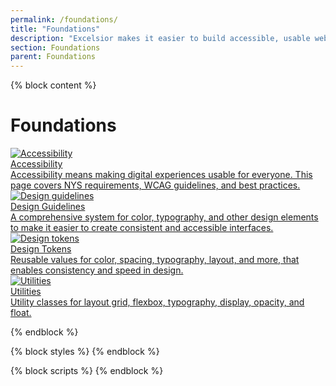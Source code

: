 ```yaml
---
permalink: /foundations/
title: "Foundations"
description: "Excelsior makes it easier to build accessible, usable websites for New York State."
section: Foundations
parent: Foundations
---
```


{% block content %}

<h1>Foundations</h1>

<section class="nys-grid-row nys-grid-gap">
  <div class="nys-tablet:nys-grid-col-4 nys-display-flex">
    <a class="card nys-flex-fill" href="{{ site.url | url }}/foundations/accessibility">
      <div class="card__inner">
        <div class="card__media">
          <img src="{{ site.url | url }}/assets/img/components/placeholder.svg" alt="Accessibility"></div>
        <div class="card__title">Accessibility</div>
        <div class="card__desc">Accessibility means making digital experiences usable for everyone. This page covers NYS requirements, WCAG guidelines, and best practices.</div>
      </div>
    </a>
  </div>
  <div class="nys-tablet:nys-grid-col-4 nys-display-flex">
    <a class="card nys-flex-fill" href="{{ site.url | url}}/foundations/design-guidelines">
      <div class="card__inner">
        <div class="card__media">
          <img src="../assets/img/components/placeholder.svg" alt="Design guidelines"></div>
        <div class="card__title">Design Guidelines</div>
        <div class="card__desc">A comprehensive system for color, typography, and other design elements to make it easier to create consistent and accessible interfaces.</div>
      </div>
    </a>
  </div>
  <div class="nys-tablet:nys-grid-col-4 nys-display-flex">
    <a class="card nys-flex-fill" href="{{ site.url | url}}/foundations/design-tokens">
      <div class="card__inner">
        <div class="card__media">
          <img src="../assets/img/components/placeholder.svg" alt="Design tokens"></div>
        <div class="card__title">Design Tokens</div>
        <div class="card__desc">Reusable values for color, spacing, typography, layout, and more, that enables consistency and speed in design.</div>
      </div>
    </a>
  </div>
  <div class="nys-tablet:nys-grid-col-4 nys-display-flex">
    <a class="card nys-flex-fill" href="{{ site.url | url}}/foundations/utilities">
      <div class="card__inner">
        <div class="card__media">
          <img src="../assets/img/components/placeholder.svg" alt="Utilities"></div>
        <div class="card__title">Utilities</div>
        <div class="card__desc">Utility classes for layout grid, flexbox, typography, display, opacity, and float.</div>
      </div>
    </a>
  </div>
</section>

{% endblock %}

{% block styles %}
{% endblock %}

{% block scripts %}
{% endblock %}